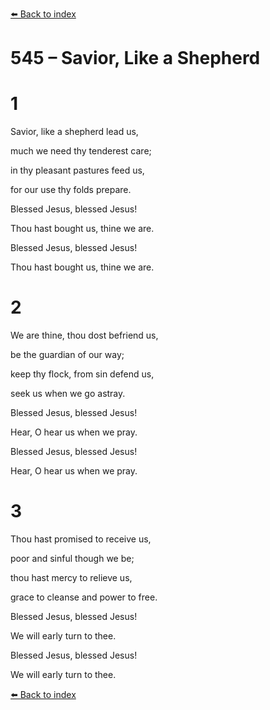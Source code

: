 [⬅️ Back to index](../README.md)

# 545 – Savior, Like a Shepherd





# 1

Savior, like a shepherd lead us,

much we need thy tenderest care;

in thy pleasant pastures feed us,

for our use thy folds prepare.

Blessed Jesus, blessed Jesus!

Thou hast bought us, thine we are.

Blessed Jesus, blessed Jesus!

Thou hast bought us, thine we are.



# 2

We are thine, thou dost befriend us,

be the guardian of our way;

keep thy flock, from sin defend us,

seek us when we go astray.

Blessed Jesus, blessed Jesus!

Hear, O hear us when we pray.

Blessed Jesus, blessed Jesus!

Hear, O hear us when we pray.



# 3

Thou hast promised to receive us,

poor and sinful though we be;

thou hast mercy to relieve us,

grace to cleanse and power to free.

Blessed Jesus, blessed Jesus!

We will early turn to thee.

Blessed Jesus, blessed Jesus!

We will early turn to thee.

[⬅️ Back to index](../README.md)
